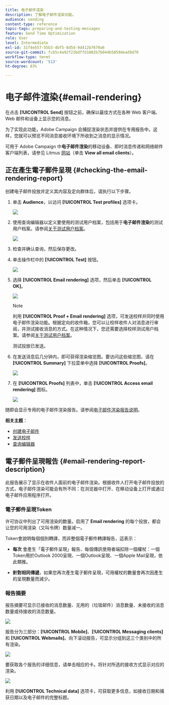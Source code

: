 ```yaml
---
title: 电子邮件渲染
description: 了解电子邮件渲染功能。
audience: sending
content-type: reference
topic-tags: preparing-and-testing-messages
feature: Send Time Optimization
role: User
level: Intermediate
exl-id: 31f4e557-55b3-4bf5-8d5d-9d412b7670a6
source-git-commit: fcb5c4a92f23bdffd1082b7b044b5859dead9d70
workflow-type: tm+mt
source-wordcount: '513'
ht-degree: 83%

---
```


# 电子邮件渲染{#email-rendering}

在点击 **[!UICONTROL Send]** 按钮之前，确保以最佳方式在各种 Web 客户端、Web 邮件和设备上显示您的消息。

为了实现此功能，Adobe Campaign 会捕捉渲染状态并提供在专用报告中。这样，您就可以预览不同消息接收环境下所收到之消息的显示情况。

可用于 Adobe Campaign 中&#x200B;**电子邮件渲染**&#x200B;的移动设备、即时消息传递和网络邮件客户端列表，请参见 Litmus [网站](https://litmus.com/email-testing)（单击 **View all email clients**）。

## 正在產生電子郵件呈現 {#checking-the-email-rendering-report}

创建电子邮件投放并定义其内容及定向群体后，请执行以下步骤。

1. 单击 **Audience**，以访问 **[!UICONTROL Test profiles]** 选项卡。

   ![](assets/email_rendering_05.png)

1. 使用查询编辑器以定义要使用的测试用户档案，包括用于&#x200B;**电子邮件渲染**&#x200B;的测试用户档案。请参阅[关于测试用户档案](../../audiences/using/managing-test-profiles.md)。

   ![](assets/email_rendering_06.png)

1. 检查并确认查询，然后保存更改。
1. 单击操作栏中的 **[!UICONTROL Test]** 按钮。

   ![](assets/email_rendering_07.png)

1. 选择 **[!UICONTROL Email rendering]** 选项，然后单击 **[!UICONTROL OK]**。

   ![](assets/email_rendering_08.png)

   >[!NOTE]
   >
   >利用 **[!UICONTROL Proof + Email rendering]** 选项，可发送校样并同时使用电子邮件渲染功能。根据定向的收件箱，您可以让校样收件人对消息进行审阅，并测试接收消息的方式。在这种情况下，您还需要选择校样测试用户档案。请参阅[关于测试用户档案](../../audiences/using/managing-test-profiles.md)。

   测试投放已发送。

1. 在发送消息后几分钟内，即可获得渲染缩览图。要访问这些缩览图，请在 **[!UICONTROL Summary]** 下拉菜单中选择 **[!UICONTROL Proofs]**。

   ![](assets/email_rendering_03.png)

1. 在 **[!UICONTROL Proofs]** 列表中，单击 **[!UICONTROL Access email rendering]** 图标。

   ![](assets/email_rendering_04.png)

随即会显示专用的电子邮件渲染报告。请参阅[电子邮件渲染报告说明](#email-rendering-report-description)。

**相关主题**：

* [创建电子邮件](../../channels/using/creating-an-email.md)
* [发送校样](../../sending/using/sending-proofs.md)
* [查询编辑器](../../automating/using/editing-queries.md#about-query-editor)

## 電子郵件呈現報告 {#email-rendering-report-description}

此报告展示了显示在收件人面前的电子邮件渲染。根据收件人打开电子邮件投放的方式，电子邮件渲染可能会有所不同：在浏览器中打开、在移动设备上打开或通过电子邮件应用程序打开。

### 電子郵件呈現Token

许可协议中列出了可用渲染的数量。启用了 **Email rendering** 的每个投放，都会让您的可用渲染（又叫令牌）数量减一。

Token會說明每個個別轉譯，而非整個電子郵件轉譯報告，這表示：

* **每次** 會產生「電子郵件呈現」報告、每個傳訊使用者端扣除一個權杖：一個Token用於Outlook 2000呈現、一個Outlook呈現、一個Apple Mail呈現，依此類推。

* **針對相同傳遞**，如果您再次產生電子郵件呈現，可用權杖的數量會再次因產生的呈現數量而減少。

### 報告摘要

报告摘要可显示已接收的消息数量、无用的（垃圾邮件）消息数量、未接收的消息数量或待接收的消息数量。

![](assets/inbox_rendering_report.png)

报告分为三部分：**[!UICONTROL Mobile]**、**[!UICONTROL Messaging clients]** 和 **[!UICONTROL Webmails]**。向下滚动报告，可显示分组到这三个类别中的所有渲染。

![](assets/inbox_rendering_report_3.png)

要获取各个报告的详细信息，请单击相应的卡。将针对所选的接收方式显示对应的渲染。

![](assets/inbox_rendering_report_2.png)

利用 **[!UICONTROL Technical data]** 选项卡，可获取更多信息，如接收日期和捕获日期以及电子邮件的完整标题。
